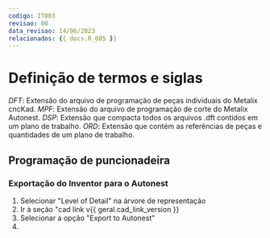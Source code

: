 ```yaml
---
codigo: IT003
revisao: 00
data_revisao: 14/06/2023
relacionados: {{ docs.R_085 }}
---
```


# Definição de termos e siglas
*DFT*: Extensão do arquivo de programação de peças individuais do Metalix cncKad.
*MPF*: Extensão do arquivo de programação de corte do Metalix Autonest.
*DSP*: Extensão que compacta todos os arquivos .dft contidos em um plano de trabalho.
*ORD*: Extensão que contém as referências de peças e quantidades de um plano de trabalho.
 
## Programação de puncionadeira
### Exportação do Inventor para o Autonest
1. Selecionar "Level of Detail" na árvore de representação
2. Ir à seção "cad link v{{ geral.cad_link_version }}
3. Selecionar a opção "Export to Autonest"
4. 